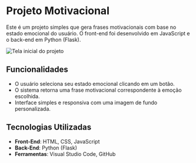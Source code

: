 # Projeto Motivacional

Este é um projeto simples que gera frases motivacionais com base no estado emocional do usuário. O front-end foi desenvolvido em JavaScript e o back-end em Python (Flask).

![Tela inicial do projeto]('/frontend/img/inicial.jpg')

## Funcionalidades
- O usuário seleciona seu estado emocional clicando em um botão.
- O sistema retorna uma frase motivacional correspondente à emoção escolhida.
- Interface simples e responsiva com uma imagem de fundo personalizada.

## Tecnologias Utilizadas
- **Front-End**: HTML, CSS, JavaScript
- **Back-End**: Python (Flask)
- **Ferramentas**: Visual Studio Code, GitHub



